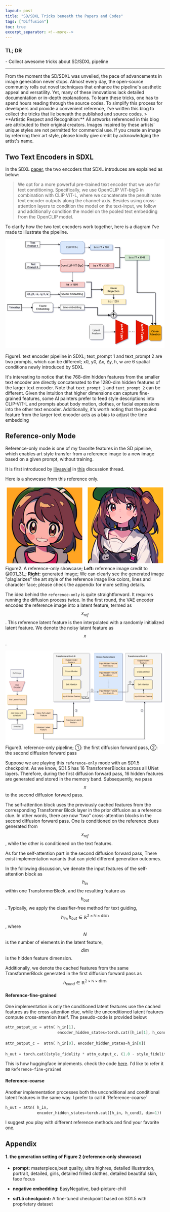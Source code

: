```yaml
---
layout: post
title: "SD/SDXL Tricks beneath the Papers and Codes"
tags: ["Diffusion"]
toc: true
excerpt_separator: <!--more-->
---
```

<h3 class="no_toc"> TL; DR</h3>
- Collect awesome tricks about SD/SDXL pipeline
<!--more-->

<hr>
From the moment the SD/SDXL was unveiled, the pace of advancements in image generation never stops. Almost every day, the open-source community rolls out novel techniques that enhance the pipeline's aesthetic appeal and versatility. Yet, many of these innovations lack detailed documentation or in-depth explanations. To learn these tricks, one has to spend hours reading through the source codes. To simplify this process for developers and provide a convenient reference, I've written this blog to collect the tricks that lie beneath the published and source codes.
> **Artistic Respect and Recognition:** All artworks referenced in this blog are attributed to their original creators. Images inspired by these artists' unique styles are not permitted for commercial use. If you create an image by referring their art style, please kindly give credit by acknowledging the artist's name.

## Two Text Encoders in SDXL
In the SDXL [paper](https://arxiv.org/abs/2307.01952), the two encoders that SDXL introduces are explained as below:

> We opt for a more powerful pre-trained text encoder that we use for text conditioning. Specifically, we use OpenCLIP ViT-bigG in combination with CLIP ViT-L, where we concatenate the penultimate text encoder outputs along the channel-axis. Besides using cross-attention layers to condition the model on the text-input, we follow and additionally condition the model on the pooled text embedding from the OpenCLIP model.

To clarify how the two text encoders work together, here is a diagram I’ve made to illustrate the pipeline.

![SDXL_Text_Encoders](https://raw.githubusercontent.com/NormXU/NormXU.github.io/main/_data/resources/blog/1/sdxl_text_encoder.png)

Figure1. text encoder pipeline in SDXL; text_prompt 1 and text_prompt 2 are two prompts, which can be different; x0, y0, ∆x, ∆y, h, w are 6 spatial conditions newly introduced by SDXL 

It's interesting to notice that the 768-dim hidden features from the smaller text encoder are directly concatenated to the 1280-dim hidden features of the larger text encoder. Note that ```text_prompt_1``` and ```text_prompt_2``` can be different. Given the intuition that higher dimensions can capture fine-grained features, some AI painters prefer to feed style descriptions into CLIP-ViT-L and prompts about body motion, clothes, or facial expressions into the other text encoder. Additionally, it's worth noting that the pooled feature from the larger text encoder  acts as a bias to adjust the time embedding

## Reference-only Mode

Reference-only mode is one of my favorite features in the SD pipeline, which enables art style transfer from a reference image to a new image based on a given prompt, without training.

It is first introduced by [lllyasviel](<https://github.com/lllyasviel>) in [this](https://github.com/Mikubill/sd-webui-controlnet/discussions/1280) discussion thread.

Here is a showcase from this reference only.  

![Showcase](https://raw.githubusercontent.com/NormXU/NormXU.github.io/main/_data/resources/blog/1/showcase.png)
Figure2. A reference-only showcase;  **Left:** reference image credit to [@001_31_](<https://twitter.com/001_31_/media>); **Right:** generated image; We can clearly see the generated image "plagiarizes" the art style of the reference image like colors, lines and character face; please check the appendix for more setting details.

The idea behind the `reference-only` is quite straightforward. It requires running the diffusion process twice. In the first round, the VAE encoder encodes the reference image into a latent feature, termed as $$x_{ref}$$. This reference latent feature is then interpolated with a randomly initialized latent feature. We denote the noisy latent feature as $$x$$.  

![Reference_only](https://raw.githubusercontent.com/NormXU/NormXU.github.io/main/_data/resources/blog/1/ref_only.png)
Figure3. reference-only pipeline; ①: the first diffusion forward pass, ②: the second diffusion forward pass


Suppose we are playing this `reference-only` mode with an SD1.5 checkpoint. As we know, SD1.5 has 16 TransformerBlocks across all UNet layers. Therefore, during the first diffusion forward pass, 16 hidden features are generated and stored in the memory band. Subsequently, we pass $$x$$ to the second diffusion forward pass. 

The self-attention block uses the previously cached features from the corresponding Transformer Block layer in the prior diffusion as a reference clue. In other words, there are now “two” cross-attention blocks in the second diffusion forward pass. One is conditioned on the reference clues generated from $$x_{ref}$$, while the other is conditioned on the text features.

As for the self-attention part in the second diffusion forward pass,  There exist implementation variants that can yield different generation outcomes.

In the following discussion, we denote the input features of the self-attention block as $$h_{in}$$ within one TransformerBlock, and the resulting feature as $$h_{out}$$. Typically, we apply the classifier-free method for text guiding, $$h_{in}, h_{out} \in \mathbb{R^{2 \times N \times dim}}$$, where $$N$$ is the number of elements in the latent feature, $$dim$$ is the hidden feature dimension.

Additionally, we denote the cached features from the same TransformerBlock generated in the first diffusion forward pass as $$ h_{cond} \in \mathbb{R^{2 \times N \times dim}}$$

<h4 class="no_toc">  Reference-fine-grained </h4>
One implementation is only the conditioned latent features use the cached features as the cross-attention clue, while the unconditioned latent features compute cross-attention itself. The pseudo-code is provided below:

```python
attn_output_uc = attn( h_in[1],
                       encoder_hidden_states=torch.cat([h_in[1], h_cond[1]] , dim=1))

attn_output_c =  attn( h_in[0], encoder_hidden_states=h_in[0])

h_out = torch.cat((style_fidelity * attn_output_c, (1.0 - style_fidelity) * attn_output_uc),  dim=0)
```

This is how huggingface implements. check the code [here](https://github.com/huggingface/diffusers/blob/73bb97adfc3d0cb184c5fd66a1d5699c249a7fd8/examples/community/stable_diffusion_reference.py#L405).
I'd like to refer it as `Reference-fine-grained`

<h4 class="no_toc">  Reference-coarse</h4>
Another implementation processes both the unconditional and conditional latent features in the same way. I prefer to call it `Reference-coarse`

```python
h_out = attn( h_in,
              encoder_hidden_states=torch.cat([h_in, h_cond], dim=1))
```
I suggest you play with different reference methods and find your favorite one.




## Appendix

<h4 class="no_toc"> 1. the generation setting of Figure 2 (reference-only showcase)</h4>

- **prompt:**  masterpiece,best quality, ultra highres, detailed illustration, portrait, detailed, girls, detailed frilled clothes, detailed beautiful skin, face focus

- **negative embedding:** EasyNegative, bad-picture-chill

- **sd1.5 checkpoint:** A fine-tuned checkpoint based on SD1.5 with proprietary dataset


